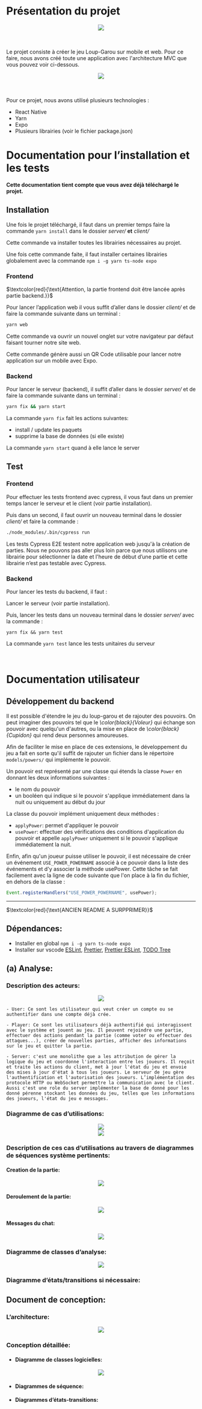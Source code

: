 # Présentation du projet
<p align="center">
    <img src="asset/imageReadme.png">
</p>


<br><br>
Le projet consiste à créer le jeu Loup-Garou sur mobile et web. Pour ce faire, nous avons créé toute une application avec l'architecture MVC que vous pouvez voir ci-dessous.


<p align="center">
    <img src="documentation/global/out/mvc.png">
</p>

<br><br>
Pour ce projet, nous avons utilisé plusieurs technologies :

* React Native
* Yarn
* Expo
* Plusieurs librairies (voir le fichier package.json)

# Documentation pour l’installation et les tests

**Cette documentation tient compte que vous avez déjà téléchargé le projet.**

## Installation
Une fois le projet téléchargé, il faut dans un premier temps faire la commande `yarn install` dans le dossier *server/* **et** *client/*

Cette commande va installer toutes les librairies nécessaires au projet.

Une fois cette commande faite, il faut installer certaines librairies globalement avec la commande `npm i -g yarn ts-node expo`


### Frontend
$\textcolor{red}{\text{Attention, la partie frontend doit être lancée après partie backend.}}$ 
<br>

Pour lancer l’application web il vous suffit d’aller dans le dossier *client/* et de faire la commande suivante dans un terminal :
```bash
yarn web
```

Cette commande va ouvrir un nouvel onglet sur votre navigateur par défaut faisant tourner notre site web. 

Cette commande génère aussi un QR Code utilisable pour lancer notre application sur un mobile avec Expo.



### Backend
Pour lancer le serveur (backend), il suffit d’aller dans le dossier *server/* et de faire la commande suivante dans un terminal :
```bash
yarn fix && yarn start
```

La commande `yarn fix` fait les actions suivantes:

  - install / update les paquets
  - supprime la base de données (si elle existe)

La commande `yarn start` quand à elle lance le server




## Test 
### Frontend
Pour effectuer les tests frontend avec cypress, il vous faut dans un premier temps lancer le serveur et le client (voir partie installation). 

Puis dans un second, il faut ouvrir un nouveau terminal dans le dossier *client/* et faire la commande : 
```bash
./node_modules/.bin/cypress run
```

Les tests Cypress E2E testent notre application web jusqu'à la création de parties. Nous ne pouvons pas aller plus loin parce que nous utilisons une librairie pour sélectionner la date et l'heure de début d’une partie et cette librairie n’est pas testable avec Cypress.

### Backend
Pour lancer les tests du backend, il faut : 

Lancer le serveur (voir partie installation).

Puis, lancer les tests dans un nouveau terminal dans le dossier *server/* avec la commande :
```
yarn fix && yarn test
```
La commande `yarn test` lance les tests unitaires du serveur


<br>

# Documentation utilisateur
## Développement du backend

Il est possible d'étendre le jeu du loup-garou et de rajouter des pouvoirs. On peut imaginer des pouvoirs tel que le *\color{black}{Voleur}* qui échange son pouvoir avec quelqu'un d'autres, ou la mise en place de *\color{black}{Cupidon}* qui rend deux personnes amoureuses.  
  
Afin de faciliter le mise en place de ces extensions, le développement du jeu a fait en sorte qu'il suffit de rajouter un fichier dans le répertoire `models/powers/` qui implémente le pouvoir.  
  
Un pouvoir est représenté par une classe qui étends la classe `Power` en donnant les deux informations suivantes :

- le nom du pouvoir
- un booléen qui indique si le pouvoir s'applique immédiatement dans la nuit ou uniquement au début du jour

La classe du pouvoir implément uniquement deux méthodes :

- `applyPower`: permet d'appliquer le pouvoir
- `usePower`: effectuer des vérifications des conditions d'application du pouvoir et appelle `applyPower` uniquement si le pouvoir s'applique immédiatement la nuit.

Enfin, afin qu'un joueur puisse utiliser le pouvoir, il est nécessaire de créer un événement `USE_POWER_POWERNAME` associé à ce pouvoir dans la liste des événements et d'y associer la méthode usePower. Cette tâche se fait facilement avec la ligne de code suivante que l'on place à la fin du fichier, en dehors de la classe :

```ts
Event.registerHandlers("USE_POWER_POWERNAME", usePower);
```


---
$\textcolor{red}{\text{ANCIEN README A SURPPRIMER}}$ 


## Dépendances: 

- Installer en global `npm i -g yarn ts-node expo`
- Installer sur vscode [ESLint](https://marketplace.visualstudio.com/items?itemName=dbaeumer.vscode-eslint), [Prettier](https://marketplace.visualstudio.com/items?itemName=esbenp.prettier-vscode), [Prettier ESLint](https://marketplace.visualstudio.com/items?itemName=rvest.vs-code-prettier-eslint), [TODO Tree](https://marketplace.visualstudio.com/items?itemName=Gruntfuggly.todo-tree)












## (a) Analyse:

### Description des acteurs:
    
<center>
    <img src="documentation/global/out/acteurs.png">
</center>

    - User: Ce sont les utilisateur qui veut créer un compte ou se authentifier dans une compte déjà crée.
    
    - Player: Ce sont les utilisateurs déjà authentifié qui interagissent avec le système et jouent au jeu. Il peuvent rejoindre une partie, effectuer des actions pendant la partie (comme voter ou effectuer des attaques...), créer de nouvelles parties, afficher des informations sur le jeu et quitter la partie.

    - Server: c'est une monolithe que a les attribution de gérer la logique du jeu et coordonne l'interaction entre les joueurs. Il reçoit et traite les actions du client, met à jour l'état du jeu et envoie des mises à jour d'état à tous les joueurs. Le serveur de jeu gère l'authentification et l'autorisation des joueurs. L’implémentation des protocole HTTP ou WebSocket permettre la communication avec le client. Aussi c'est une role du server implémenter la base de donné pour les donné pérenne stockant les données du jeu, telles que les informations des joueurs, l'état du jeu e messages.

### Diagramme de cas d’utilisations:

<center>
    <img src="documentation/client/out/use_case.png">
</center>

<center>
    <img src="documentation/server/out/use_case.png">
</center>




### Description de ces cas d’utilisations au travers de diagrammes de séquences système pertinents:

#### Creation de la partie:

<center>
    <img src="documentation/global/out/sequence_analyse_creation_partie.png">
</center>

#### Deroulement de la partie:

<center>
    <img src="documentation/global/out/sequence_analyse_deroulement_partie.png">
</center>

#### Messages du chat:

<center>
    <img src="documentation/global/out/sequence_analyse_message_chat.png">
</center>

### Diagramme de classes d’analyse:

<center>
    <img src="documentation/server/out/diagramme_de_classes_analyse.png">
</center>

### Diagramme d’états/transitions si nécessaire:

## Document de conception:

### L’architecture:

<center>
    <img src="documentation/global/out/mvc.png">
</center>



### Conception détaillée:

- #### Diagramme de classes logicielles:

<center>
    <img src="documentation/server/out/classe_models.png">
</center>

- #### Diagrammes de séquence:

- #### Diagrammes d’états-transitions: